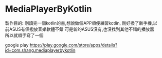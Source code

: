 # MediaPlayerByKotlin

製作目的:
剛讀完一個kotlin的書,想說做個APP順便練習kotlin,
剛好換了新手機,以前ASUS有個撥放音樂軟體不錯
可是新的ASUS沒有,也沒找到其他不錯的播放器
所以就順手寫了一個

google play
https://play.google.com/store/apps/details?id=com.shang.mediaplayerbykotlin
